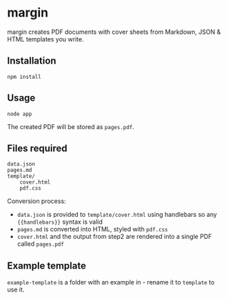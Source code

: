 margin
======

margin creates PDF documents with cover sheets from Markdown, JSON & HTML templates you write.

Installation
------------

    npm install

Usage
-----

    node app
    
The created PDF will be stored as `pages.pdf`.
    
Files required
--------------

    data.json
    pages.md
    template/
        cover.html
        pdf.css

Conversion process:
* `data.json` is provided to `template/cover.html` using handlebars so any `{{handlebars}}` syntax is valid
* `pages.md` is converted into HTML, styled with `pdf.css`
* `cover.html` and the output from step2 are rendered into a single PDF called `pages.pdf`

Example template
----------------

`example-template` is a folder with an example in - rename it to `template` to use it.

